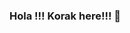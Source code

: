 ### Hola !!! Korak here!!! 👋

<!--
**Korak-Sengupta/Korak-Sengupta** is a ✨ _special_ ✨ repository because its `README.md` (this file) appears on your GitHub profile.

Here are some ideas to get you started:

- 🔭 I’m currently working on ... my skills :)
- 🌱 I’m currently learning ... Front-End Web Development
- 🤔 I’m looking for help with ... DS & Algos 
- 💬 Ask me about ... Anything..
- 📫 How to reach me: ... edwardsengupta@gmail.com
- 😄 Pronouns: ... He
- ⚡ Skills: ... C/C++,Front-End,Consultancy.. 

-->

